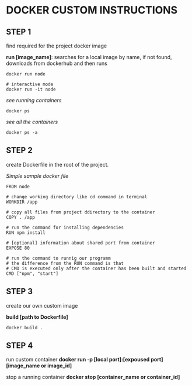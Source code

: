 # DOCKER CUSTOM INSTRUCTIONS

## STEP 1
find required for the project docker image

**run \[image_name\]**: searches for a local image by name, if not found, downloads from dockerhub and then runs
```
docker run node
 
# interactive mode
docker run -it node 
```

*see running containers*
```
docker ps
```

*see all the containers*
```
docker ps -a
```

## STEP 2
create Dockerfile in the root of the project.

*Simple sample docker file*
```
FROM node
 
# change working directory like cd command in terminal
WORKDIR /app 
 
# copy all files from project ddirectory to the container
COPY . /app 
 
# run the command for installing dependencies
RUN npm install
 
# [optional] information about shared port from container
EXPOSE 80
 
# run the command to runnig our programm
# the difference from the RUN command is that 
# CMD is executed only after the container has been built and started
CMD ["npm", "start"]
```
## STEP 3
create our own custom image

**build [path to Dockerfile]**
```
docker build .
```

## STEP 4

run custom container
**docker run -p [local port]:[expoused port]  [image_name or image_id]**

stop a running container
**docker stop [container_name or container_id]**


